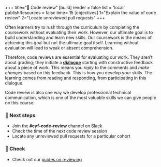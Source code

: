 +++
title="📝 Code review"
[build]
    render = false
    list = 'local'
    publishResources = false
time= 15
[objectives]
    1="Explain the value of code review"
    2="Locate unreviewed pull requests"
+++

Often learners try to rush through the curriculum by completing the coursework without evaluating their work. However, our ultimate goal is to build understanding and learn new skills. Our coursework is the means of achieving this goal but not the ultimate goal itself. Learning without evaluation will lead to weak or absent comprehension.

Therefore, code reviews are essential for evaluating our work. They aren’t about grading; they initiate a **[dialogue](../../../how-our-curriculum-works/sprints/self-educate/prep/#dialogue)** starting with constructive feedback about a piece of work. This means you _reply_ to the comments and _make changes_ based on this feedback. This is how you develop your skills. The learning comes from reading and responding, from participating in this dialogue.

Code review is also one way we develop professional technical communication, which is one of the most valuable skills we can give people on this course.

### 👣 Next steps

- Join the **#cyf-code-review** channel on Slack
- Check the time of the next code review session
- Locate any unreviewed pull requests for a particular cohort

### 📝 Check

- Check out our [guides on reviewing](../../../guides/reviewing/)

